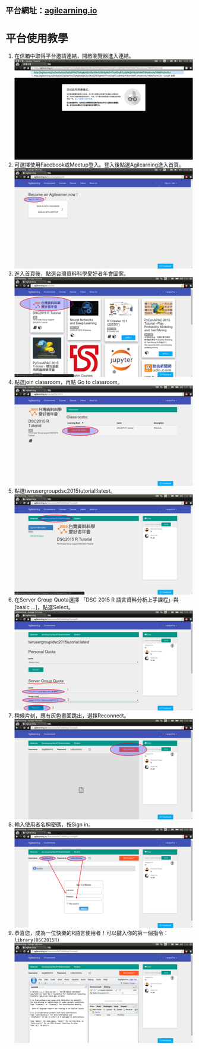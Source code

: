 ## 平台網址：[agilearning.io](http://agilearning.io)

# 平台使用教學



1. 在信箱中取得平台邀請連結，開啟瀏覽器進入連結。 ![step1](invitation_url.png)
1. 可選擇使用Facebook或Meetup登入。登入後點選Agilearning進入首頁。  ![](become_agilearner.png)
1. 進入首頁後，點選台灣資料科學愛好者年會圖案。 ![](home_page.png)
1. 點選join classroom，再點 Go to classroom。![](join_class.png)
1. 點選twrusergroupdsc2015tutorial:latest。![](click_nav_tab.png)
1. 在Server Group Quota選擇 「DSC 2015 R 語言資料分析上手課程」與[basic ...]，點選Select。![](choose_server_quota.png)
1. 稍候片刻，應有灰色畫面跳出，選擇Reconnect。![](reconnect.png)
1. 輸入使用者名稱密碼，按Sign in。![](enter_pwd.png)
1. 恭喜您，成為一位快樂的R語言使用者！可以鍵入你的第一個指令：`library(DSC2015R)` ![](happy_r_user.png)
